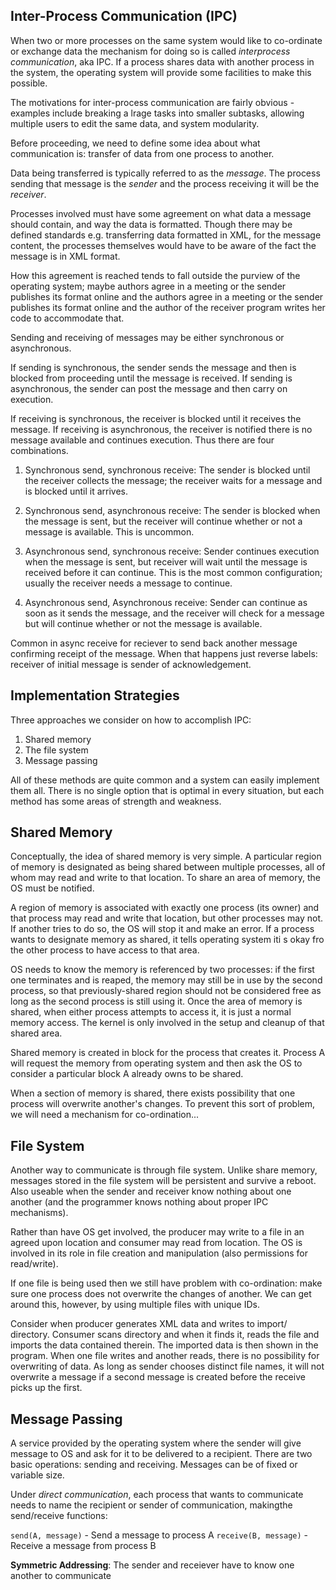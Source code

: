 ## Inter-Process Communication (IPC)

When two or more processes on the same system would like to co-ordinate or exchange data the mechanism for doing so is called
*interprocess communication*, aka IPC. If a process shares data with another process in the system, the operating system will
provide some facilities to make this possible.

The motivations for inter-process communication are fairly obvious - examples include breaking a lrage tasks into smaller subtasks,
allowing multiple users to edit the same data, and system modularity.

Before proceeding, we need to define some idea about what communication is: transfer of data from one process to another.

Data being transferred is typically referred to as the *message*. The process sending that message is the *sender* and
the process receiving it will be the *receiver*.

Processes involved must have some agreement on what data a message should contain, and way the data is formatted. Though
there may be defined standards e.g. transferring data formatted in XML, for the message content, the processes themselves
would have to be aware of the fact the message is in XML format.

How this agreement is reached tends to fall outside the purview of the operating system; maybe authors agree in a meeting
or the sender publishes its format online and the authors agree in a meeting or the sender publishes its format online and
the author of the receiver program writes her code to accommodate that.

Sending and receiving of messages may be either synchronous or asynchronous. 

If sending is synchronous, the sender sends the message and then is blocked from proceeding until the message is received. If sending is asynchronous, the sender can post the message and then carry on execution.

If receiving is synchronous, the receiver is blocked until it receives the message. If receiving is asynchronous, the
receiver is notified there is no message available and continues execution. Thus there are four combinations.

1. Synchronous send, synchronous receive: The sender is blocked until the receiver collects the message; the receiver
waits for a message and is blocked until it arrives.

2. Synchronous send, asynchronous receive: The sender is blocked when the message is sent, but the receiver will continue
whether or not a message is available. This is uncommon.

3. Asynchronous send, synchronous receive: Sender continues execution when the message is sent, but receiver will wait
until the message is received before it can continue. This is the most common configuration; usually the receiver needs
a message to continue.

4. Asynchronous send, Asynchronous receive: Sender can continue as soon as it sends the message, and the receiver will
check for a message but will continue whether or not the message is available.

Common in async receive for reciever to send back another message confirming receipt of the message. When that happens
just reverse labels: receiver of initial message is sender of acknowledgement.

## Implementation Strategies

Three approaches we consider on how to accomplish IPC:

1. Shared memory
2. The file system
3. Message passing

All of these methods are quite common and a system can easily implement them all. There is no single option that is optimal
in every situation, but each method has some areas of strength and weakness.

## Shared Memory

Conceptually, the idea of shared memory is very simple. A particular region of memory is designated as being shared between
multiple processes, all of whom may read and write to that location. To share an area of memory, the OS must be notified.

A region of memory is associated with exactly one process (its owner) and that process may read and write that location, but
other processes may not. If another tries to do so, the OS will stop it and make an error. If a process wants to designate
memory as shared, it tells operating system iti s okay fro the other process to have access to that area.

OS needs to know the memory is referenced by two processes: if the first one terminates and is reaped, the memory may still
be in use by the second process, so that previously-shared region should not be considered free as long as the second process
is still using it. Once the area of memory is shared, when either process attempts to access it, it is just a normal memory
access. The kernel is only involved in the setup and cleanup of that shared area.

Shared memory is created in block for the process that creates it. Process A will request the memory from operating system
and then ask the OS to consider a particular block A already owns to be shared.

When a section of memory is shared, there exists possibility that one process will overwrite another's changes. To prevent
this sort of problem, we will need a mechanism for co-ordination...

## File System

Another way to communicate is through file system. Unlike share memory, messages stored in the file system will be persistent
and survive a reboot. Also useable when the sender and receiver know nothing about one another (and the programmer knows nothing
about proper IPC mechanisms).

Rather than have OS get involved, the producer may write to a file in an agreed upon location and consumer may read from location.
The OS is involved in its role in file creation and manipulation (also permissions for read/write).

If one file is being used then we still have problem with co-ordination: make sure one process does not overwrite the changes
of another. We can get around this, however, by using multiple files with unique IDs.

Consider when producer generates XML data and writes to import/ directory. Consumer scans directory and when it finds it, reads
the file and imports the data contained therein. The imported data is then shown in the program. When one file writes and another
reads, there is no possibility for overwriting of data. As long as sender chooses distinct file names, it will not overwrite
a message if a second message is created before the receive picks up the first.

## Message Passing

A service provided by the operating system where the sender will give message to OS and ask for it to be delivered to a recipient.
There are two basic operations: sending and receiving. Messages can be of fixed or variable size.

Under *direct communication*, each process that wants to communicate needs to name the recipient or sender of
communication, makingthe send/receive functions:

```send(A, message)``` - Send a message to process A
```receive(B, message)``` - Receive a message from process B

**Symmetric Addressing**: The sender and receiever have to know one another to communicate




